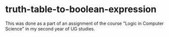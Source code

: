 # truth-table-to-boolean-expression
This was done as a part of an assignment of the course "Logic in Computer Science" in my second year of UG studies.
